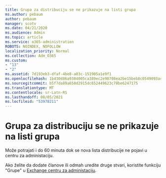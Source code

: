 ```yaml
---
title: Grupa za distribuciju se ne prikazuje na listi grupa
ms.author: pebaum
author: pebaum
manager: scotv
ms.date: 04/21/2020
ms.audience: Admin
ms.topic: article
ms.service: o365-administration
ROBOTS: NOINDEX, NOFOLLOW
localization_priority: Normal
ms.collection: Adm_O365
ms.custom:
- "13"
- "2"
ms.assetid: 7d193eb3-dfaf-4be8-a03c-151905a1e9f1
ms.openlocfilehash: 1b430d86a9384005ca389ec2e98708ea2be15beb8c0549093acb829f90189d38
ms.sourcegitcommit: b5f7da89a650d2915dc652449623c78be6247175
ms.translationtype: MT
ms.contentlocale: sr-Latn-RS
ms.lasthandoff: 08/05/2021
ms.locfileid: "53978211"
---
```

# <a name="distribution-group-not-showing-in-groups-list"></a>Grupa za distribuciju se ne prikazuje na listi grupa

Može potrajati i do 60 minuta dok se nova lista distribucije ne pojavi u centru za administaciju.
  
Ako želite da dodate članove ili odmah uredite druge stvari, koristite funkciju "Grupe" u [Exchange centru za administaciju](https://outlook.office365.com/ecp/?rfr=Admin_o365&amp;exsvurl=1).
  